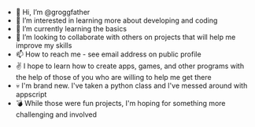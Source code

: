 - 👋 Hi, I’m @groggfather
- 👀 I’m interested in learning more about developing and coding
- 🌱 I’m currently learning the basics
- 💞️ I’m looking to collaborate with others on projects that will help me improve my skills 
- 📫 How to reach me - see email address on public profile
- ✌️ I hope to learn how to create apps, games, and other programs with the help of those of you who are willing to help me get there
- 💀 I'm brand new. I've taken a python class and I've messed around with appscript
- 💣 While those were fun projects, I'm hoping for something more challenging and involved

<!---
groggfather/groggfather is a ✨ special ✨ repository because its `README.md` (this file) appears on your GitHub profile
You can click the Preview link to take a look at your changes.
--->

